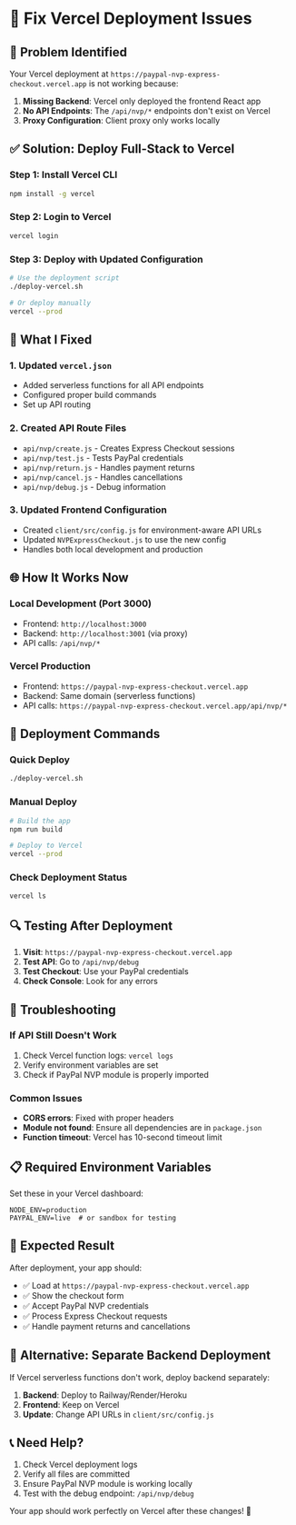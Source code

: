 # 🚀 Fix Vercel Deployment Issues

## 🚨 **Problem Identified**

Your Vercel deployment at `https://paypal-nvp-express-checkout.vercel.app` is not working because:

1. **Missing Backend**: Vercel only deployed the frontend React app
2. **No API Endpoints**: The `/api/nvp/*` endpoints don't exist on Vercel
3. **Proxy Configuration**: Client proxy only works locally

## ✅ **Solution: Deploy Full-Stack to Vercel**

### **Step 1: Install Vercel CLI**
```bash
npm install -g vercel
```

### **Step 2: Login to Vercel**
```bash
vercel login
```

### **Step 3: Deploy with Updated Configuration**
```bash
# Use the deployment script
./deploy-vercel.sh

# Or deploy manually
vercel --prod
```

## 🔧 **What I Fixed**

### **1. Updated `vercel.json`**
- Added serverless functions for all API endpoints
- Configured proper build commands
- Set up API routing

### **2. Created API Route Files**
- `api/nvp/create.js` - Creates Express Checkout sessions
- `api/nvp/test.js` - Tests PayPal credentials
- `api/nvp/return.js` - Handles payment returns
- `api/nvp/cancel.js` - Handles cancellations
- `api/nvp/debug.js` - Debug information

### **3. Updated Frontend Configuration**
- Created `client/src/config.js` for environment-aware API URLs
- Updated `NVPExpressCheckout.js` to use the new config
- Handles both local development and production

## 🌐 **How It Works Now**

### **Local Development (Port 3000)**
- Frontend: `http://localhost:3000`
- Backend: `http://localhost:3001` (via proxy)
- API calls: `/api/nvp/*`

### **Vercel Production**
- Frontend: `https://paypal-nvp-express-checkout.vercel.app`
- Backend: Same domain (serverless functions)
- API calls: `https://paypal-nvp-express-checkout.vercel.app/api/nvp/*`

## 🚀 **Deployment Commands**

### **Quick Deploy**
```bash
./deploy-vercel.sh
```

### **Manual Deploy**
```bash
# Build the app
npm run build

# Deploy to Vercel
vercel --prod
```

### **Check Deployment Status**
```bash
vercel ls
```

## 🔍 **Testing After Deployment**

1. **Visit**: `https://paypal-nvp-express-checkout.vercel.app`
2. **Test API**: Go to `/api/nvp/debug`
3. **Test Checkout**: Use your PayPal credentials
4. **Check Console**: Look for any errors

## 🐛 **Troubleshooting**

### **If API Still Doesn't Work**
1. Check Vercel function logs: `vercel logs`
2. Verify environment variables are set
3. Check if PayPal NVP module is properly imported

### **Common Issues**
- **CORS errors**: Fixed with proper headers
- **Module not found**: Ensure all dependencies are in `package.json`
- **Function timeout**: Vercel has 10-second timeout limit

## 📋 **Required Environment Variables**

Set these in your Vercel dashboard:
```env
NODE_ENV=production
PAYPAL_ENV=live  # or sandbox for testing
```

## 🎯 **Expected Result**

After deployment, your app should:
- ✅ Load at `https://paypal-nvp-express-checkout.vercel.app`
- ✅ Show the checkout form
- ✅ Accept PayPal NVP credentials
- ✅ Process Express Checkout requests
- ✅ Handle payment returns and cancellations

## 🔄 **Alternative: Separate Backend Deployment**

If Vercel serverless functions don't work, deploy backend separately:

1. **Backend**: Deploy to Railway/Render/Heroku
2. **Frontend**: Keep on Vercel
3. **Update**: Change API URLs in `client/src/config.js`

## 📞 **Need Help?**

1. Check Vercel deployment logs
2. Verify all files are committed
3. Ensure PayPal NVP module is working locally
4. Test with the debug endpoint: `/api/nvp/debug`

Your app should work perfectly on Vercel after these changes! 🚀
